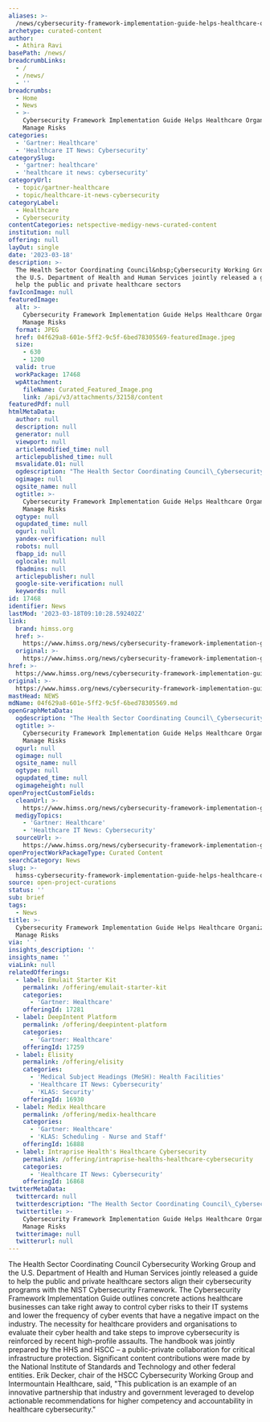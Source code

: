 ```yaml
---
aliases: >-
  /news/cybersecurity-framework-implementation-guide-helps-healthcare-organizations-manage-risks
archetype: curated-content
author:
  - Athira Ravi
basePath: /news/
breadcrumbLinks:
  - /
  - /news/
  - ''
breadcrumbs:
  - Home
  - News
  - >-
    Cybersecurity Framework Implementation Guide Helps Healthcare Organizations
    Manage Risks
categories:
  - 'Gartner: Healthcare'
  - 'Healthcare IT News: Cybersecurity'
categorySlug:
  - 'gartner: healthcare'
  - 'healthcare it news: cybersecurity'
categoryUrl:
  - topic/gartner-healthcare
  - topic/healthcare-it-news-cybersecurity
categoryLabel:
  - Healthcare
  - Cybersecurity
contentCategories: netspective-medigy-news-curated-content
institution: null
offering: null
layOut: single
date: '2023-03-18'
description: >-
  The Health Sector Coordinating Council&nbsp;Cybersecurity Working Group and
  the U.S. Department of Health and Human Services jointly released a guide to
  help the public and private healthcare sectors 
favIconImage: null
featuredImage:
  alt: >-
    Cybersecurity Framework Implementation Guide Helps Healthcare Organizations
    Manage Risks
  format: JPEG
  href: 04f629a8-601e-5ff2-9c5f-6bed78305569-featuredImage.jpeg
  size:
    - 630
    - 1200
  valid: true
  workPackage: 17468
  wpAttachment:
    fileName: Curated_Featured_Image.png
    link: /api/v3/attachments/32158/content
featuredPdf: null
htmlMetaData:
  author: null
  description: null
  generator: null
  viewport: null
  articlemodified_time: null
  articlepublished_time: null
  msvalidate.01: null
  ogdescription: "The Health Sector Coordinating Council\_Cybersecurity Working Group and the U.S. Department of Health and Human Services jointly released a guide to help the public and private healthcare sectors align their cybersecurity programs with the NIST Cybersecurity Framework. \_"
  ogimage: null
  ogsite_name: null
  ogtitle: >-
    Cybersecurity Framework Implementation Guide Helps Healthcare Organizations
    Manage Risks
  ogtype: null
  ogupdated_time: null
  ogurl: null
  yandex-verification: null
  robots: null
  fbapp_id: null
  oglocale: null
  fbadmins: null
  articlepublisher: null
  google-site-verification: null
  keywords: null
id: 17468
identifier: News
lastMod: '2023-03-18T09:10:28.592402Z'
link:
  brand: himss.org
  href: >-
    https://www.himss.org/news/cybersecurity-framework-implementation-guide-helps-healthcare-organizations-manage-risks
  original: >-
    https://www.himss.org/news/cybersecurity-framework-implementation-guide-helps-healthcare-organizations-manage-risks
href: >-
  https://www.himss.org/news/cybersecurity-framework-implementation-guide-helps-healthcare-organizations-manage-risks
original: >-
  https://www.himss.org/news/cybersecurity-framework-implementation-guide-helps-healthcare-organizations-manage-risks
mastHead: NEWS
mdName: 04f629a8-601e-5ff2-9c5f-6bed78305569.md
openGraphMetaData:
  ogdescription: "The Health Sector Coordinating Council\_Cybersecurity Working Group and the U.S. Department of Health and Human Services jointly released a guide to help the public and private healthcare sectors align their cybersecurity programs with the NIST Cybersecurity Framework. \_"
  ogtitle: >-
    Cybersecurity Framework Implementation Guide Helps Healthcare Organizations
    Manage Risks
  ogurl: null
  ogimage: null
  ogsite_name: null
  ogtype: null
  ogupdated_time: null
  ogimageheight: null
openProjectCustomFields:
  cleanUrl: >-
    https://www.himss.org/news/cybersecurity-framework-implementation-guide-helps-healthcare-organizations-manage-risks
  medigyTopics:
    - 'Gartner: Healthcare'
    - 'Healthcare IT News: Cybersecurity'
  sourceUrl: >-
    https://www.himss.org/news/cybersecurity-framework-implementation-guide-helps-healthcare-organizations-manage-risks
openProjectWorkPackageType: Curated Content
searchCategory: News
slug: >-
  himss-cybersecurity-framework-implementation-guide-helps-healthcare-organizations-manage-risks
source: open-project-curations
status: ''
sub: brief
tags:
  - News
title: >-
  Cybersecurity Framework Implementation Guide Helps Healthcare Organizations
  Manage Risks
via: ' '
insights_description: ''
insights_name: ''
viaLink: null
relatedOfferings:
  - label: Emulait Starter Kit
    permalink: /offering/emulait-starter-kit
    categories:
      - 'Gartner: Healthcare'
    offeringId: 17281
  - label: DeepIntent Platform
    permalink: /offering/deepintent-platform
    categories:
      - 'Gartner: Healthcare'
    offeringId: 17259
  - label: Elisity
    permalink: /offering/elisity
    categories:
      - 'Medical Subject Headings (MeSH): Health Facilities'
      - 'Healthcare IT News: Cybersecurity'
      - 'KLAS: Security'
    offeringId: 16930
  - label: Medix Healthcare
    permalink: /offering/medix-healthcare
    categories:
      - 'Gartner: Healthcare'
      - 'KLAS: Scheduling - Nurse and Staff'
    offeringId: 16888
  - label: Intraprise Health's Healthcare Cybersecurity
    permalink: /offering/intraprise-healths-healthcare-cybersecurity
    categories:
      - 'Healthcare IT News: Cybersecurity'
    offeringId: 16868
twitterMetaData:
  twittercard: null
  twitterdescription: "The Health Sector Coordinating Council\_Cybersecurity Working Group and the U.S. Department of Health and Human Services jointly released a guide to help the public and private healthcare sectors align their cybersecurity programs with the NIST Cybersecurity Framework. \_"
  twittertitle: >-
    Cybersecurity Framework Implementation Guide Helps Healthcare Organizations
    Manage Risks
  twitterimage: null
  twitterurl: null
---
```

<p>The Health Sector Coordinating Council&nbsp;Cybersecurity Working Group and the U.S. Department of Health and Human Services jointly released a guide to help the public and private healthcare sectors align their cybersecurity programs with the NIST Cybersecurity Framework. The Cybersecurity Framework Implementation Guide outlines concrete actions healthcare businesses can take right away to control cyber risks to their IT systems and lower the frequency of cyber events that have a negative impact on the industry. The necessity for healthcare providers and organisations to evaluate their cyber health and take steps to improve cybersecurity is reinforced by recent high-profile assaults. The handbook was jointly prepared by the HHS and HSCC – a public-private collaboration for critical infrastructure protection. Significant content contributions were made by the National Institute of Standards and Technology and other federal entities. Erik Decker, chair of the HSCC Cybersecurity Working Group and Intermountain Healthcare, said, "This publication is an example of an innovative partnership that industry and government leveraged to develop actionable recommendations for higher competency and accountability in healthcare cybersecurity."</p>